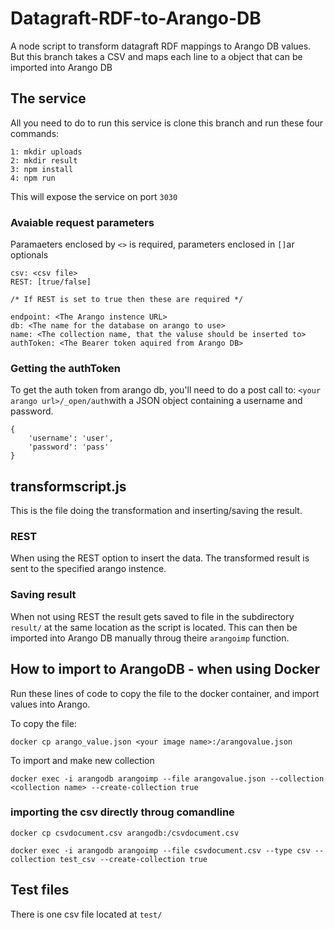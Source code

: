# Datagraft-RDF-to-Arango-DB
A node script to transform datagraft RDF mappings to Arango DB values. But this branch takes a CSV and maps each line to a object that can be imported into Arango DB

## The service
All you need to do to run this service is clone this branch and run these four commands:

```
1: mkdir uploads
2: mkdir result
3: npm install
4: npm run 
```

This will expose the service on port `3030`

### Avaiable request parameters
Paramaeters enclosed by `<>` is required, parameters enclosed in `[]`ar optionals

```
csv: <csv file>
REST: [true/false]

/* If REST is set to true then these are required */

endpoint: <The Arango instence URL>
db: <The name for the database on arango to use>
name: <The collection name, that the valuse should be inserted to>
authToken: <The Bearer token aquired from Arango DB>
```

### Getting the authToken
To get the auth token from arango db, you'll need to do a post call to: `<your arango url>/_open/auth`with a JSON object containing a username and password.
```
{
    'username': 'user',
    'password': 'pass'
}
```

## transformscript.js
This is the file doing the transformation and inserting/saving the result.

### REST
When using the REST option to insert the data. The transformed result is sent to the specified arango instence.

### Saving result
When not using REST the result gets saved to file in the
subdirectory `result/` at the same location as the script is located. This can then be imported into Arango DB manually throug theire `arangoimp` function.

## How to import to ArangoDB - when using Docker
Run these lines of code to copy the file to the docker container, and import values into Arango.

To copy the file:

```docker cp arango_value.json <your image name>:/arangovalue.json```

To import and make new collection

```docker exec -i arangodb arangoimp --file arangovalue.json --collection <collection name> --create-collection true```

### importing the csv directly throug comandline
```docker cp csvdocument.csv arangodb:/csvdocument.csv```

```docker exec -i arangodb arangoimp --file csvdocument.csv --type csv --collection test_csv --create-collection true```

## Test files
There is one csv file located at `test/`